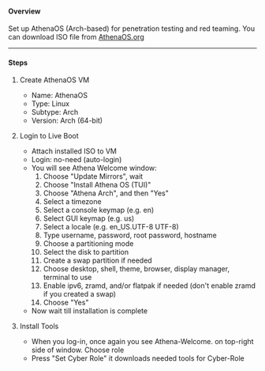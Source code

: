 #### Overview  
Set up AthenaOS (Arch-based) for penetration testing and red teaming. 
You can download ISO file from [AthenaOS.org](https://athenaos.org/)

---
#### Steps  
1. Create AthenaOS VM  
   - Name: AthenaOS
   - Type: Linux
   - Subtype: Arch
   - Version: Arch (64-bit) 

2. Login to Live Boot
   - Attach installed ISO to VM
   - Login:  no-need (auto-login)
   - You will see Athena Welcome window:
	   1. Choose "Update Mirrors", wait
	   2. Choose "Install Athena OS (TUI)"
	   3. Choose "Athena Arch", and then "Yes"
	   4. Select a timezone
	   5. Select a console keymap (e.g. en)
	   6. Select GUI keymap (e.g. us)
	   7. Select a locale (e.g. en_US.UTF-8 UTF-8)
	   8. Type username, password, root password, hostname
	   9. Choose a partitioning mode
	   10. Select the disk to partition
	   11. Create a swap partition if needed
	   12. Choose desktop, shell, theme, browser, display manager, terminal to use
	   13. Enable ipv6, zramd, and/or flatpak if needed (don't enable zramd if you created a swap)
	   14. Choose "Yes"
   - Now wait till installation is complete 

3. Install Tools  
   - When you log-in, once again you see Athena-Welcome. on top-right side of window. Choose role
   - Press "Set Cyber Role" it downloads needed tools for Cyber-Role
